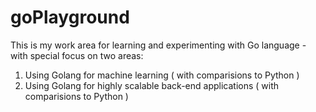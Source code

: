 # goPlayground
This is my work area for learning and experimenting with Go language - with special focus on two areas:
1. Using Golang for machine learning ( with comparisions to Python )
2. Using Golang for highly scalable back-end applications ( with comparisions to Python )
